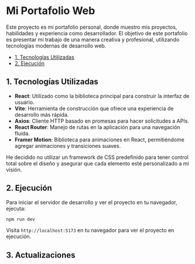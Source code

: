 # Mi Portafolio Web

Este proyecto es mi portafolio personal, donde muestro mis proyectos, habilidades y experiencia como desarrollador. El objetivo de este portafolio es presentar mi trabajo de una manera creativa y profesional, utilizando tecnologías modernas de desarrollo web.

<!-- TOC tocDepth:2..3 chapterDepth:2..6 -->

-   [1. Tecnologías Utilizadas](#1-tecnologías-utilizadas)
-   [2. Ejecución](#2-ejecución)

<!-- /TOC -->

## 1. Tecnologías Utilizadas

-   **React**: Utilizado como la biblioteca principal para construir la interfaz de usuario.
-   **Vite**: Herramienta de construcción que ofrece una experiencia de desarrollo más rápida.
-   **Axios**: Cliente HTTP basado en promesas para hacer solicitudes a APIs.
-   **React Router**: Manejo de rutas en la aplicación para una navegación fluida.
-   **Framer Motion**: Biblioteca para animaciones en React, permitiéndome agregar animaciones y transiciones suaves.

He decidido no utilizar un framework de CSS predefinido para tener control total sobre el diseño y asegurar que cada elemento esté personalizado a mi visión.

## 2. Ejecución

Para iniciar el servidor de desarrollo y ver el proyecto en tu navegador, ejecuta:

```bash
npm run dev
```

Visita `http://localhost:5173` en tu navegador para ver el proyecto en ejecución.

## 3. Actualizaciones

